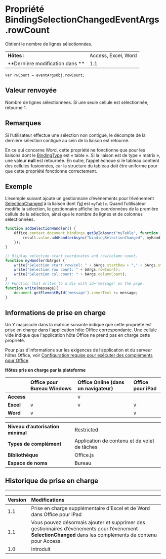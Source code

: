 
# Propriété BindingSelectionChangedEventArgs.rowCount
Obtient le nombre de lignes sélectionnées.

|||
|:-----|:-----|
|**Hôtes :**|Access, Excel, Word|
|**Dernière modification dans **|1.1|

```
var rwCount = eventArgsObj.rowCount;
```


## Valeur renvoyée

Nombre de lignes sélectionnées. Si une seule cellule est sélectionnée, retourne 1.


## Remarques

Si l’utilisateur effectue une sélection non contiguë, le décompte de la dernière sélection contiguë au sein de la liaison est retourné. 

En ce qui concerne Word, cette propriété ne fonctionne que pour les liaisons dont le [BindingType](../../reference/shared/bindingtype-enumeration.md) est « table ». Si la liaison est de type « matrix », une valeur **null** est retournée. En outre, l’appel échoue si le tableau contient des cellules fusionnées, car la structure du tableau doit être uniforme pour que cette propriété fonctionne correctement.


## Exemple

L’exemple suivant ajoute un gestionnaire d’événements pour l’événement [SelectionChanged](../../reference/shared/binding.bindingselectionchangedevent.md) à la liaison dont l’[id](../../reference/shared/binding.id.md) est `myTable`. Quand l’utilisateur modifie la sélection, le gestionnaire affiche les coordonnées de la première cellule de la sélection, ainsi que le nombre de lignes et de colonnes sélectionnées.


```js
function addSelectionHandler() {
    Office.context.document.bindings.getByIdAsync("myTable", function (result) {
        result.value.addHandlerAsync("bindingSelectionChanged", myHandler);
    });
}

// Display selection start coordinates and row/column count.
function myHandler(bArgs) {
    write("Selection start row/col: " + bArgs.startRow + "," + bArgs.startColumn);
    write("Selection row count: " + bArgs.rowCount);
    write("Selection col count: " + bArgs.columnCount);
}
// Function that writes to a div with id='message' on the page.
function write(message){
    document.getElementById('message').innerText += message; 
}
```


## Informations de prise en charge


Un Y majuscule dans la matrice suivante indique que cette propriété est prise en charge dans l'application hôte Office correspondante. Une cellule vide indique que l'application hôte Office ne prend pas en charge cette propriété.

Pour plus d’informations sur les exigences de l’application et du serveur hôtes Office, voir [Configuration requise pour exécuter des compléments pour Office](../../docs/overview/requirements-for-running-office-add-ins.md).


**Hôtes pris en charge par la plateforme**


||**Office pour Bureau Windows**|**Office Online (dans un navigateur)**|**Office pour iPad**|
|:-----|:-----|:-----|:-----|
|**Access**||v||
|**Excel**|v|v|v|
|**Word**|v||v|

|||
|:-----|:-----|
|**Niveau d’autorisation minimal**|[Restricted](../../docs/develop/requesting-permissions-for-api-use-in-content-and-task-pane-add-ins.md)|
|**Types de complément**|Application de contenu et de volet de tâches|
|**Bibliothèque**|Office.js|
|**Espace de noms**|Bureau|

## Historique de prise en charge



****


|**Version**|**Modifications**|
|:-----|:-----|
|1.1|Prise en charge supplémentaire d’Excel et de Word dans Office pour iPad|
|1.1|Vous pouvez désormais ajouter et supprimer des gestionnaires d’événements pour l’événement **SelectionChanged** dans les compléments de contenu pour Access.|
|1.0|Introduit|
